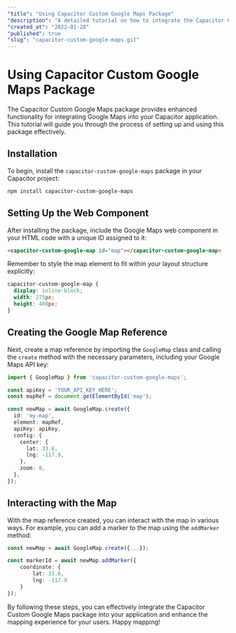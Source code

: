 ```yaml
---
"title": "Using Capacitor Custom Google Maps Package"
"description": "A detailed tutorial on how to integrate the Capacitor Custom Google Maps package into your application."
"created_at": "2022-01-28"
"published": true
"slug": "capacitor-custom-google-maps.git"
---
```


# Using Capacitor Custom Google Maps Package

The Capacitor Custom Google Maps package provides enhanced functionality for integrating Google Maps into your Capacitor application. This tutorial will guide you through the process of setting up and using this package effectively.

## Installation

To begin, install the `capacitor-custom-google-maps` package in your Capacitor project:

```bash
npm install capacitor-custom-google-maps
```

## Setting Up the Web Component

After installing the package, include the Google Maps web component in your HTML code with a unique ID assigned to it:

```html
<capacitor-custom-google-map id="map"></capacitor-custom-google-map>
```

Remember to style the map element to fit within your layout structure explicitly:

```css
capacitor-custom-google-map {
  display: inline-block;
  width: 275px;
  height: 400px;
}
```

## Creating the Google Map Reference

Next, create a map reference by importing the `GoogleMap` class and calling the `create` method with the necessary parameters, including your Google Maps API key:

```typescript
import { GoogleMap } from 'capacitor-custom-google-maps';

const apiKey = 'YOUR_API_KEY_HERE';
const mapRef = document.getElementById('map');

const newMap = await GoogleMap.create({
  id: 'my-map',
  element: mapRef,
  apiKey: apiKey,
  config: {
    center: {
      lat: 33.6,
      lng: -117.9,
    },
    zoom: 8,
  },
});
```

## Interacting with the Map

With the map reference created, you can interact with the map in various ways. For example, you can add a marker to the map using the `addMarker` method:

```typescript
const newMap = await GoogleMap.create({...});

const markerId = await newMap.addMarker({
    coordinate: {
        lat: 33.6,
        lng: -117.9
    }
});
```

By following these steps, you can effectively integrate the Capacitor Custom Google Maps package into your application and enhance the mapping experience for your users. Happy mapping!
```